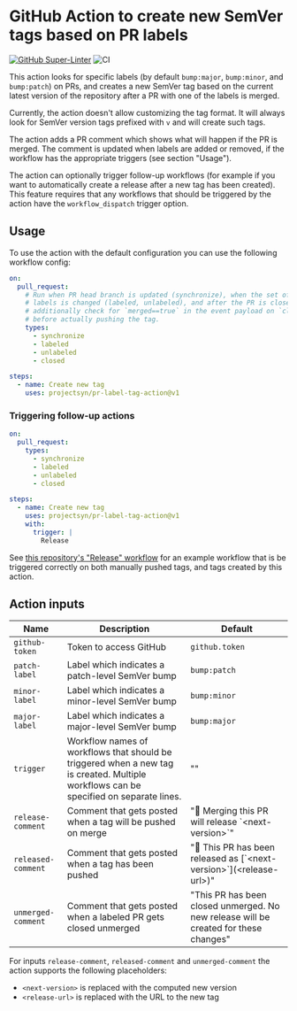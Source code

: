 # GitHub Action to create new SemVer tags based on PR labels

[![GitHub Super-Linter](https://github.com/projectsyn/pr-label-tag-action/actions/workflows/linter.yml/badge.svg)](https://github.com/super-linter/super-linter)
![CI](https://github.com/projectsyn/pr-label-tag-action/actions/workflows/ci.yml/badge.svg)

This action looks for specific labels (by default `bump:major`, `bump:minor`, and
`bump:patch`) on PRs, and creates a new SemVer tag based on the current latest
version of the repository after a PR with one of the labels is merged.

Currently, the action doesn't allow customizing the tag format. It will always
look for SemVer version tags prefixed with `v` and will create such tags.

The action adds a PR comment which shows what will happen if the PR is merged.
The comment is updated when labels are added or removed, if the workflow has
the appropriate triggers (see section "Usage").

The action can optionally trigger follow-up workflows (for example if you want
to automatically create a release after a new tag has been created). This
feature requires that any workflows that should be triggered by the action
have the `workflow_dispatch` trigger option.

## Usage

To use the action with the default configuration you can use the following
workflow config:

```yaml
on:
  pull_request:
    # Run when PR head branch is updated (synchronize), when the set of PR
    # labels is changed (labeled, unlabeled), and after the PR is closed. We
    # additionally check for `merged==true` in the event payload on `closed`
    # before actually pushing the tag.
    types:
      - synchronize
      - labeled
      - unlabeled
      - closed

steps:
  - name: Create new tag
    uses: projectsyn/pr-label-tag-action@v1
```

### Triggering follow-up actions

```yaml
on:
  pull_request:
    types:
      - synchronize
      - labeled
      - unlabeled
      - closed

steps:
  - name: Create new tag
    uses: projectsyn/pr-label-tag-action@v1
    with:
      trigger: |
        Release
```

See [this repository's "Release" workflow](https://github.com/projectsyn/pr-label-tag-action/blob/main/.github/workflows/release.yml)
for an example workflow that is be triggered correctly on both manually pushed
tags, and tags created by this action.

## Action inputs

| Name | Description | Default |
|------|-------------|---------|
| `github-token` | Token to access GitHub | `github.token` |
| `patch-label` | Label which indicates a patch-level SemVer bump | `bump:patch` |
| `minor-label` | Label which indicates a minor-level SemVer bump | `bump:minor` |
| `major-label` | Label which indicates a major-level SemVer bump | `bump:major` |
| `trigger` | Workflow names of workflows that should be triggered when a new tag is created. Multiple workflows can be specified on separate lines. | "" |
| `release-comment` | Comment that gets posted when a tag will be pushed on merge | "🚀 Merging this PR will release \`\<next-version\>\`" |
| `released-comment` | Comment that gets posted when a tag has been pushed | "🚀 This PR has been released as \[\`\<next-version\>\`\]\(\<release-url\>\)" |
| `unmerged-comment` | Comment that gets posted when a labeled PR gets closed unmerged | "This PR has been closed unmerged. No new release will be created for these changes" |

For inputs `release-comment`, `released-comment` and `unmerged-comment` the action supports the following placeholders:

- `<next-version>` is replaced with the computed new version
- `<release-url>` is replaced with the URL to the new tag
